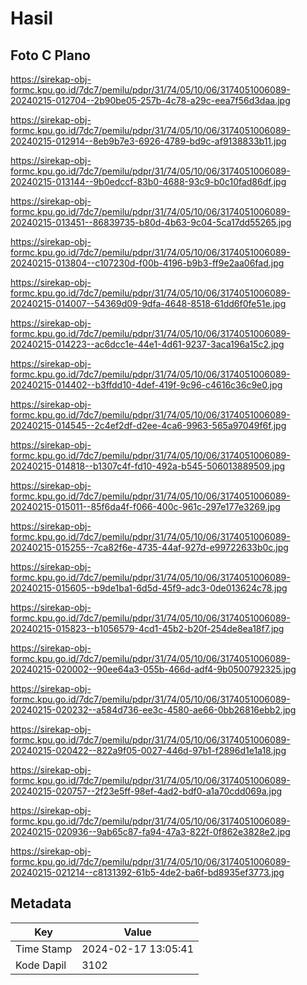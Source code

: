 # Hasil

## Foto C Plano

https://sirekap-obj-formc.kpu.go.id/7dc7/pemilu/pdpr/31/74/05/10/06/3174051006089-20240215-012704--2b90be05-257b-4c78-a29c-eea7f56d3daa.jpg

https://sirekap-obj-formc.kpu.go.id/7dc7/pemilu/pdpr/31/74/05/10/06/3174051006089-20240215-012914--8eb9b7e3-6926-4789-bd9c-af9138833b11.jpg

https://sirekap-obj-formc.kpu.go.id/7dc7/pemilu/pdpr/31/74/05/10/06/3174051006089-20240215-013144--9b0edccf-83b0-4688-93c9-b0c10fad86df.jpg

https://sirekap-obj-formc.kpu.go.id/7dc7/pemilu/pdpr/31/74/05/10/06/3174051006089-20240215-013451--86839735-b80d-4b63-9c04-5ca17dd55265.jpg

https://sirekap-obj-formc.kpu.go.id/7dc7/pemilu/pdpr/31/74/05/10/06/3174051006089-20240215-013804--c107230d-f00b-4196-b9b3-ff9e2aa06fad.jpg

https://sirekap-obj-formc.kpu.go.id/7dc7/pemilu/pdpr/31/74/05/10/06/3174051006089-20240215-014007--54369d09-9dfa-4648-8518-61dd6f0fe51e.jpg

https://sirekap-obj-formc.kpu.go.id/7dc7/pemilu/pdpr/31/74/05/10/06/3174051006089-20240215-014223--ac6dcc1e-44e1-4d61-9237-3aca196a15c2.jpg

https://sirekap-obj-formc.kpu.go.id/7dc7/pemilu/pdpr/31/74/05/10/06/3174051006089-20240215-014402--b3ffdd10-4def-419f-9c96-c4616c36c9e0.jpg

https://sirekap-obj-formc.kpu.go.id/7dc7/pemilu/pdpr/31/74/05/10/06/3174051006089-20240215-014545--2c4ef2df-d2ee-4ca6-9963-565a97049f6f.jpg

https://sirekap-obj-formc.kpu.go.id/7dc7/pemilu/pdpr/31/74/05/10/06/3174051006089-20240215-014818--b1307c4f-fd10-492a-b545-506013889509.jpg

https://sirekap-obj-formc.kpu.go.id/7dc7/pemilu/pdpr/31/74/05/10/06/3174051006089-20240215-015011--85f6da4f-f066-400c-961c-297e177e3269.jpg

https://sirekap-obj-formc.kpu.go.id/7dc7/pemilu/pdpr/31/74/05/10/06/3174051006089-20240215-015255--7ca82f6e-4735-44af-927d-e99722633b0c.jpg

https://sirekap-obj-formc.kpu.go.id/7dc7/pemilu/pdpr/31/74/05/10/06/3174051006089-20240215-015605--b9de1ba1-6d5d-45f9-adc3-0de013624c78.jpg

https://sirekap-obj-formc.kpu.go.id/7dc7/pemilu/pdpr/31/74/05/10/06/3174051006089-20240215-015823--b1056579-4cd1-45b2-b20f-254de8ea18f7.jpg

https://sirekap-obj-formc.kpu.go.id/7dc7/pemilu/pdpr/31/74/05/10/06/3174051006089-20240215-020002--90ee64a3-055b-466d-adf4-9b0500792325.jpg

https://sirekap-obj-formc.kpu.go.id/7dc7/pemilu/pdpr/31/74/05/10/06/3174051006089-20240215-020232--a584d736-ee3c-4580-ae66-0bb26816ebb2.jpg

https://sirekap-obj-formc.kpu.go.id/7dc7/pemilu/pdpr/31/74/05/10/06/3174051006089-20240215-020422--822a9f05-0027-446d-97b1-f2896d1e1a18.jpg

https://sirekap-obj-formc.kpu.go.id/7dc7/pemilu/pdpr/31/74/05/10/06/3174051006089-20240215-020757--2f23e5ff-98ef-4ad2-bdf0-a1a70cdd069a.jpg

https://sirekap-obj-formc.kpu.go.id/7dc7/pemilu/pdpr/31/74/05/10/06/3174051006089-20240215-020936--9ab65c87-fa94-47a3-822f-0f862e3828e2.jpg

https://sirekap-obj-formc.kpu.go.id/7dc7/pemilu/pdpr/31/74/05/10/06/3174051006089-20240215-021214--c8131392-61b5-4de2-ba6f-bd8935ef3773.jpg


## Metadata

| Key        | Value               |
| ---------- | ------------------- |
| Time Stamp | 2024-02-17 13:05:41 |
| Kode Dapil | 3102                |



